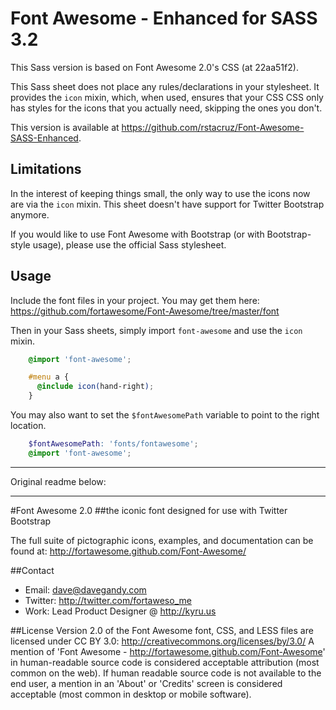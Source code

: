 Font Awesome - Enhanced for SASS 3.2
====================================

This Sass version is based on Font Awesome 2.0's CSS (at 22aa51f2).

This Sass sheet does not place any rules/declarations in your stylesheet.
It provides the `icon` mixin, which, when used, ensures that your CSS CSS
only has styles for the icons that you actually need, skipping the ones you
don't.

This version is available at
https://github.com/rstacruz/Font-Awesome-SASS-Enhanced.

Limitations
-----------

In the interest of keeping things small, the only way to use the icons now
are via the `icon` mixin. This sheet doesn't have support for Twitter
Bootstrap anymore.

If you would like to use Font Awesome with Bootstrap (or with
Bootstrap-style usage), please use the official Sass stylesheet.

Usage
-----

Include the font files in your project. You may get them here:
https://github.com/fortawesome/Font-Awesome/tree/master/font

Then in your Sass sheets, simply import `font-awesome` and use the `icon`
mixin.

``` scss
    @import 'font-awesome';

    #menu a {
      @include icon(hand-right);
    }
```

You may also want to set the `$fontAwesomePath` variable to point to the right location.

``` scss
    $fontAwesomePath: 'fonts/fontawesome';
    @import 'font-awesome';
```

-----

Original readme below:

-----

#Font Awesome 2.0
##the iconic font designed for use with Twitter Bootstrap

The full suite of pictographic icons, examples, and documentation can be found at:
http://fortawesome.github.com/Font-Awesome/

##Contact
- Email: dave@davegandy.com
- Twitter: http://twitter.com/fortaweso_me
- Work: Lead Product Designer @ http://kyru.us

##License
Version 2.0 of the Font Awesome font, CSS, and LESS files are licensed under CC BY 3.0:
http://creativecommons.org/licenses/by/3.0/
A mention of 'Font Awesome - http://fortawesome.github.com/Font-Awesome'
in human-readable source code is considered acceptable attribution (most common on the
web). If human readable source code is not available to the end user, a mention in an 'About' 
or 'Credits' screen is considered acceptable (most common in desktop or mobile software).
